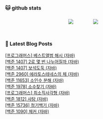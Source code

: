 
###  🐱 github stats  

<div id="main" align="center">
    <img src="https://github-readme-stats.vercel.app/api?username=peterica&count_private=true&show_icons=true&theme=radical"
        style="height: auto; margin-left: 20px; margin-right: 20px; padding: 10px;"/>
    <img src="https://github-readme-stats.vercel.app/api/top-langs/?username=peterica&layout=compact"   
        style="height: auto; margin-left: 20px; margin-right: 20px; padding: 10px;"/>
</div>

<br>

### 📕 Latest Blog Posts   

<a href ="https://seongbindb.tistory.com/197"> [프로그래머스] 베스트앨범 해시 (자바) </a> <br><a href ="https://seongbindb.tistory.com/195"> [백준 1407] 2로 몇 번 나누어질까 (자바) </a> <br><a href ="https://seongbindb.tistory.com/194"> [백준 1407] 보석도둑 (자바) </a> <br><a href ="https://seongbindb.tistory.com/193"> [백준 2960] 에라토스테네스의 체 (자바) </a> <br><a href ="https://seongbindb.tistory.com/192"> [백준 11653] 소인수 분해 (자바) </a> <br><a href ="https://seongbindb.tistory.com/191"> [백준 1978] 소수찾기 (자바) </a> <br><a href ="https://seongbindb.tistory.com/190"> [프로그래머스] 최소직사각형 (자바) </a> <br><a href ="https://seongbindb.tistory.com/189"> [백준 1812] 사탕 (자바) </a> <br><a href ="https://seongbindb.tistory.com/188"> [백준 15736] 청기백기 (자바) </a> <br><a href ="https://seongbindb.tistory.com/187"> [백준 1090] 체커 (자바) </a> <br>
